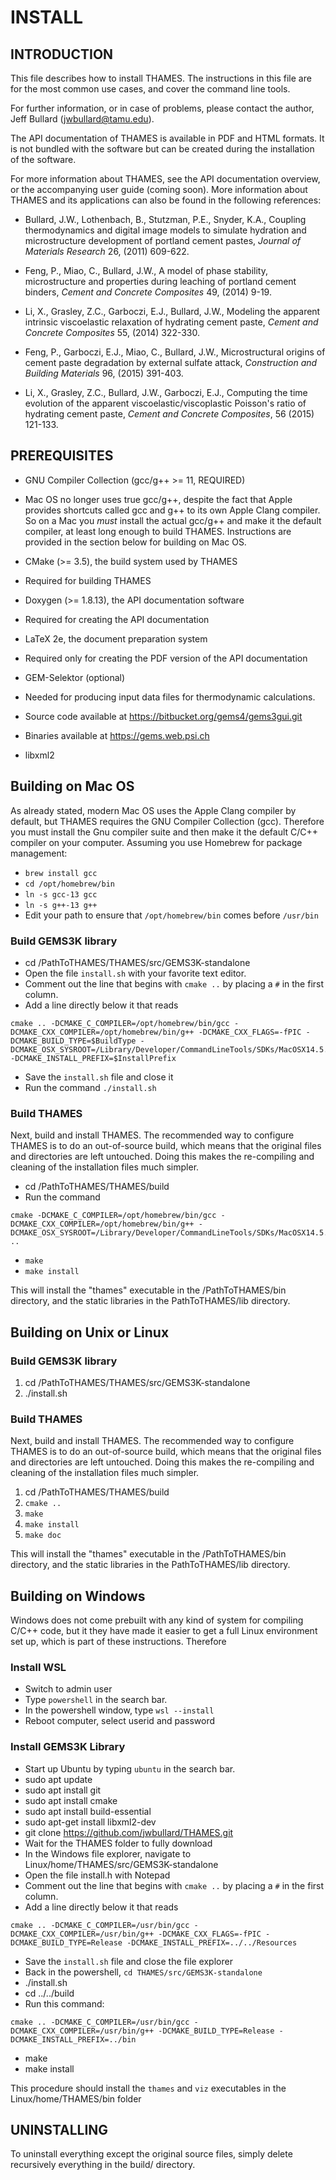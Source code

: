 # INSTALL

## INTRODUCTION

This file describes how to install THAMES.  The instructions in this file
are for the most common use cases, and cover the command line tools.

For further information, or in case of problems, please contact the author,
Jeff Bullard (jwbullard@tamu.edu).

The API documentation of THAMES is available in PDF and HTML formats.  It
is not bundled with the software but can be created during the installation
of the software.

For more information about THAMES, see the API documentation overview, or
the accompanying user guide (coming soon).  More information about THAMES and
its applications can also be found in the following references:

   * Bullard, J.W., Lothenbach, B., Stutzman, P.E., Snyder, K.A., Coupling thermodynamics and digital image models to simulate hydration and microstructure development of portland cement pastes, _Journal of Materials Research_ 26, (2011) 609-622.

   * Feng, P., Miao, C., Bullard, J.W., A model of phase stability, microstructure and properties during leaching of portland cement binders, _Cement and Concrete Composites_ 49, (2014) 9-19.

   * Li, X., Grasley, Z.C., Garboczi, E.J., Bullard, J.W., Modeling the apparent intrinsic viscoelastic relaxation of hydrating cement paste, _Cement and Concrete Composites_ 55, (2014) 322-330.

   * Feng, P., Garboczi, E.J., Miao, C., Bullard, J.W., Microstructural origins of cement paste degradation by external sulfate attack, _Construction and Building Materials_ 96, (2015) 391-403.

   * Li, X., Grasley, Z.C., Bullard, J.W., Garboczi, E.J., Computing the time evolution of the apparent viscoelastic/viscoplastic Poisson's ratio of hydrating cement paste, _Cement and Concrete Composites_, 56 (2015) 121-133.


## PREREQUISITES

* GNU Compiler Collection (gcc/g++ >= 11, REQUIRED)
 * Mac OS no longer uses true gcc/g++, despite the fact that
 Apple provides shortcuts called gcc and g++ to its own Apple Clang
 compiler.  So on a Mac you _must_ install the actual gcc/g++ and
 make it the default compiler, at least long enough to build THAMES.
 Instructions are provided in the section below for building on Mac OS.

* CMake (>= 3.5), the build system used by THAMES
 * Required for building THAMES

* Doxygen (>= 1.8.13), the API documentation software
 * Required for creating the API documentation

* LaTeX 2e, the document preparation system
 * Required only for creating the PDF version of the API documentation

* GEM-Selektor (optional)
 * Needed for producing input data files for thermodynamic calculations.
 * Source code available at https://bitbucket.org/gems4/gems3gui.git
 * Binaries available at https://gems.web.psi.ch

* libxml2

## Building on Mac OS

As already stated, modern Mac OS uses the Apple Clang compiler by default,
but THAMES requires the GNU Compiler Collection (gcc).
Therefore you must install the Gnu compiler suite and then
make it the default C/C++ compiler on your computer. Assuming you
use Homebrew for package management:

* `brew install gcc`
* `cd /opt/homebrew/bin`
* `ln -s gcc-13 gcc`
* `ln -s g++-13 g++`
* Edit your path to ensure that `/opt/homebrew/bin` comes before `/usr/bin`

### Build GEMS3K library

* cd /PathToTHAMES/THAMES/src/GEMS3K-standalone
* Open the file `install.sh` with your favorite text editor.
* Comment out the line that begins with `cmake ..` by placing a `#` in the first column.
* Add a line directly below it that reads

```
cmake .. -DCMAKE_C_COMPILER=/opt/homebrew/bin/gcc -DCMAKE_CXX_COMPILER=/opt/homebrew/bin/g++ -DCMAKE_CXX_FLAGS=-fPIC -DCMAKE_BUILD_TYPE=$BuildType -DCMAKE_OSX_SYSROOT=/Library/Developer/CommandLineTools/SDKs/MacOSX14.5.sdk -DCMAKE_INSTALL_PREFIX=$InstallPrefix 
```
* Save the `install.sh` file and close it
* Run the command `./install.sh`

### Build THAMES
Next, build and install THAMES. The recommended way to configure THAMES is to do an out-of-source
build, which means that the original files and directories are left untouched.
Doing this makes the re-compiling and cleaning of the installation files
much simpler.

* cd /PathToTHAMES/THAMES/build
* Run the command

```
cmake -DCMAKE_C_COMPILER=/opt/homebrew/bin/gcc -DCMAKE_CXX_COMPILER=/opt/homebrew/bin/g++ -DCMAKE_OSX_SYSROOT=/Library/Developer/CommandLineTools/SDKs/MacOSX14.5.sdk ..
```
* `make`
* `make install`

This will install the "thames" executable in the /PathToTHAMES/bin directory, and the
static libraries in the PathToTHAMES/lib directory.


## Building on Unix or Linux

### Build GEMS3K library

1. cd /PathToTHAMES/THAMES/src/GEMS3K-standalone
2. ./install.sh

### Build THAMES
Next, build and install THAMES. The recommended way to configure THAMES is to do an out-of-source
build, which means that the original files and directories are left untouched.
Doing this makes the re-compiling and cleaning of the installation files
much simpler.

1. cd /PathToTHAMES/THAMES/build
2. `cmake ..`
3. `make`
4. `make install`
5. `make doc`

This will install the "thames" executable in the /PathToTHAMES/bin directory, and the
static libraries in the PathToTHAMES/lib directory.

## Building on Windows

Windows does not come prebuilt with any kind
of system for compiling C/C++ code, but it they have made it easier to get a full Linux environment set up, which is part of these instructions.  Therefore

### Install WSL

- Switch to admin user
- Type `powershell` in the search bar.
- In the powershell window, type `wsl --install`
- Reboot computer, select userid and password

### Install GEMS3K Library

- Start up Ubuntu by typing `ubuntu` in the search bar.
- sudo apt update
- sudo apt install git
- sudo apt install cmake
- sudo apt install build-essential
- sudo apt-get install libxml2-dev
- git clone https://github.com/jwbullard/THAMES.git
- Wait for the THAMES folder to fully download
- In the Windows file explorer, navigate to Linux/home/THAMES/src/GEMS3K-standalone
- Open the file install.h with Notepad
- Comment out the line that begins with `cmake ..` by placing a `#` in the first column.
- Add a line directly below it that reads

```
cmake .. -DCMAKE_C_COMPILER=/usr/bin/gcc -DCMAKE_CXX_COMPILER=/usr/bin/g++ -DCMAKE_CXX_FLAGS=-fPIC -DCMAKE_BUILD_TYPE=Release -DCMAKE_INSTALL_PREFIX=../../Resources 
```
- Save the `install.sh` file and close the file explorer
- Back in the powershell, `cd THAMES/src/GEMS3K-standalone`
- ./install.sh
- cd ../../build
- Run this command:
```
cmake .. -DCMAKE_C_COMPILER=/usr/bin/gcc -DCMAKE_CXX_COMPILER=/usr/bin/g++ -DCMAKE_BUILD_TYPE=Release -DCMAKE_INSTALL_PREFIX=../bin 
```
- make
- make install

This procedure should install the `thames` and `viz` executables in the Linux/home/THAMES/bin folder

## UNINSTALLING

To uninstall everything except the original source files, simply delete
recursively everything in the build/ directory.
